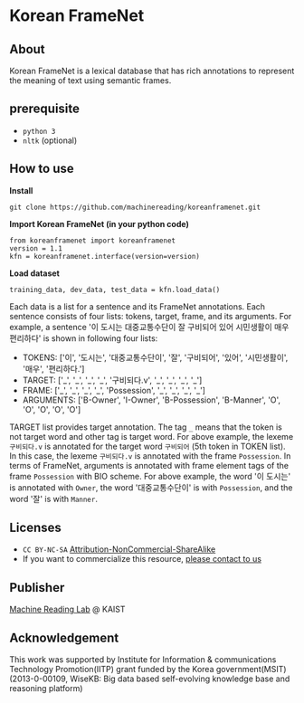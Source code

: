 # Korean FrameNet

## About
Korean FrameNet is a lexical database that has rich annotations to represent the meaning of text using semantic frames.

## prerequisite
* `python 3`
* `nltk` (optional)

## How to use
**Install**

`git clone https://github.com/machinereading/koreanframenet.git`

**Import Korean FrameNet (in your python code)**
```
from koreanframenet import koreanframenet
version = 1.1 
kfn = koreanframenet.interface(version=version)
```

**Load dataset**

`training_data, dev_data, test_data = kfn.load_data()`

Each data is a list for a sentence and its FrameNet annotations. Each sentence consists of four lists: tokens, target, frame, and its arguments. For example, a sentence '이 도시는 대중교통수단이 잘 구비되어 있어 시민생활이 매우 편리하다' is shown in following four lists:
* TOKENS: ['이', '도시는', '대중교통수단이', '잘', '구비되어', '있어', '시민생활이', '매우', '편리하다.']
* TARGET: ['\_', '\_', '\_', '\_', '구비되다.v', '\_', '\_', '\_', '\_']
* FRAME: ['\_', '\_', '\_', '\_', 'Possession', '\_', '\_', '\_', '\_']
* ARGUMENTS: ['B-Owner', 'I-Owner', 'B-Possession', 'B-Manner', 'O', 'O', 'O', 'O', 'O']

TARGET list provides target annotation. The tag `_` means that the token is not target word and other tag is target word. For above example, the lexeme `구비되다.v` is annotated for the target word `구비되어` (5th token in TOKEN list). In this case, the lexeme `구비되다.v` is annotated with the frame `Possession`. In terms of FrameNet, arguments is annotated with frame element tags of the frame `Possession` with BIO scheme. For above example, the word '이 도시는' is annotated with `Owner`, the word '대중교통수단이' is with `Possession`, and the word '잘' is with `Manner`. 


## Licenses
* `CC BY-NC-SA` [Attribution-NonCommercial-ShareAlike](https://creativecommons.org/licenses/by-nc-sa/2.0/)
* If you want to commercialize this resource, [please contact to us](http://mrlab.kaist.ac.kr/contact)

## Publisher
[Machine Reading Lab](http://mrlab.kaist.ac.kr/) @ KAIST

## Acknowledgement
This work was supported by Institute for Information & communications Technology Promotion(IITP) grant funded by the Korea government(MSIT) (2013-0-00109, WiseKB: Big data based self-evolving knowledge base and reasoning platform)
